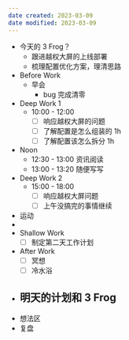 ```yaml
---
date created: 2023-03-09 
date modified: 2023-03-09
---
```

- 今天的 3 Frog？
	- 跟进越权大屏的上线部署
	- 梳理配置优化方案，理清思路
- Before Work
	- 早会
		- bug 完成清零
- Deep Work 1
	- 10:00 - 12:00
		- [ ] 响应越权大屏的问题
		- [ ] 了解配置是怎么组装的 1h
		- [ ] 了解配置该怎么拆分 1h
- Noon
	- 12:30 - 13:00 资讯阅读
	- 13:00 - 13:20 随便写写
- Deep Work 2
	- 15:00 - 18:00
		- [ ] 响应越权大屏问题
		- [ ] 上午没搞完的事情继续
- 运动
- 
- Shallow Work
	- [ ] 制定第二天工作计划
- After Work
	- [ ] 冥想
	- [ ] 冷水浴
- 明天的计划和 3 Frog
	- 
- 想法区
- 复盘
